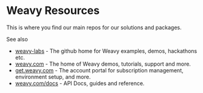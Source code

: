 # Weavy Resources

This is where you find our main repos for our solutions and packages.

See also

* [weavy-labs](https://github.com/weavy-labs) - The github home for Weavy examples, demos, hackathons etc.
* [weavy.com](https://www.weavy.com) - The home of Weavy demos, tutorials, support and more.
* [get.weavy.com](https://get.weavy.com) - The account portal for subscription management, environment setup, and more.
* [weavy.com/docs](https://www.weavy.com/docs) - API Docs, guides and reference.
